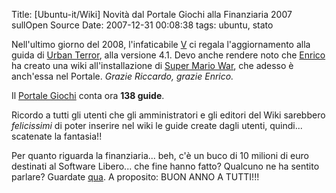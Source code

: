 Title: [Ubuntu-it/Wiki] Novità dal Portale Giochi alla Finanziaria 2007 sullOpen Source
Date:  2007-12-31 00:08:38
tags: ubuntu, stato

Nell'ultimo giorno del 2008, l'infaticabile [V][1] ci regala l'aggiornamento
alla guida di [Urban Terror][2], alla versione 4.1. Devo anche rendere noto
che [Enrico][3] ha creato una wiki all'installazione di [Super Mario War][4],
che adesso è anch'essa nel Portale. _Grazie Riccardo, grazie Enrico._


Il [Portale Giochi][5] conta ora **138 guide**.


Ricordo a tutti gli utenti che
gli amministratori e gli editori del Wiki sarebbero _felicissimi_ di poter
inserire nel wiki le guide create dagli utenti, quindi... scatenate la
fantasia!!


Per quanto riguarda la finanziaria... beh, c'è un buco di 10
milioni di euro destinati al Software Libero... che fine hanno fatto? Qualcuno
ne ha sentito parlare? Guardate [qua][6]. A proposito: BUON ANNO A TUTTI!!!

   [1]: http://wiki.ubuntu-it.org/RiccardoFilippone

   [2]: http://wiki.ubuntu-it.org/Giochi/Azione/UrbanTerror

   [3]: http://wiki.ubuntu-it.org/Enrico

   [4]: http://wiki.ubuntu-it.org/Giochi/Puzzle/SuperMarioWar

   [5]: http://wiki.ubuntu-it.org/Giochi

   [6]: http://finalmentelibero.ning.com/profiles/blog/show?id=1642982%3ABlogPost%3A568

